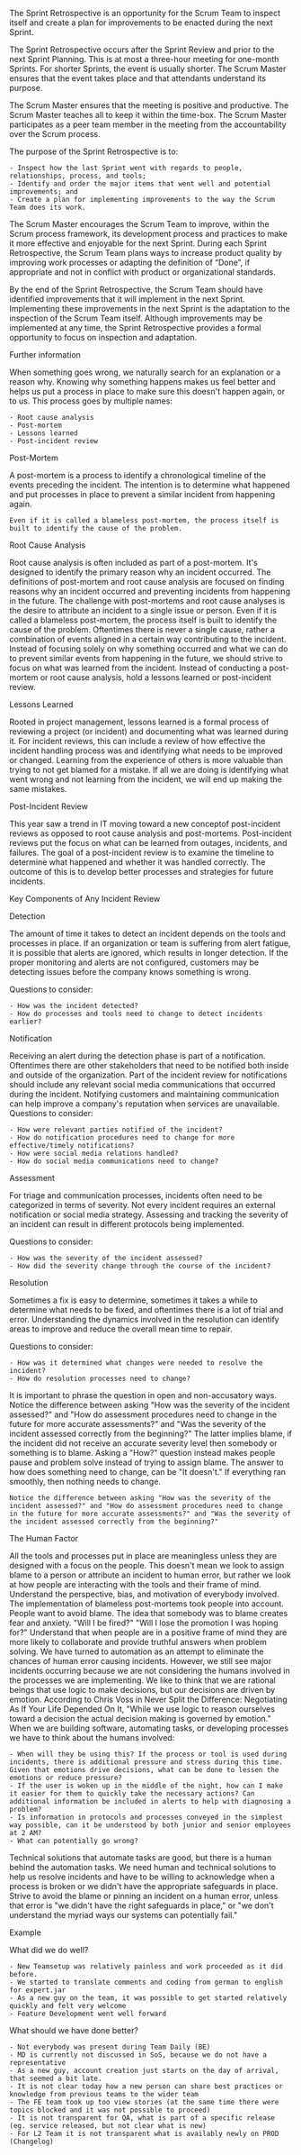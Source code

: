 The Sprint Retrospective is an opportunity for the Scrum Team to inspect itself and create a plan for improvements to be enacted during the next Sprint.

The Sprint Retrospective occurs after the Sprint Review and prior to the next Sprint Planning. This is at most a three-hour meeting for one-month Sprints. For shorter Sprints, the event is usually shorter. The Scrum Master ensures that the event takes place and that attendants understand its purpose.

The Scrum Master ensures that the meeting is positive and productive. The Scrum Master teaches all to keep it within the time-box. The Scrum Master participates as a peer team member in the meeting from the accountability over the Scrum process.

The purpose of the Sprint Retrospective is to:

    - Inspect how the last Sprint went with regards to people, relationships, process, and tools;
    - Identify and order the major items that went well and potential improvements; and
    - Create a plan for implementing improvements to the way the Scrum Team does its work.

The Scrum Master encourages the Scrum Team to improve, within the Scrum process framework, its development process and practices to make it more effective and enjoyable for the next Sprint. During each Sprint Retrospective, the Scrum Team plans ways to increase product quality by improving work processes or adapting the definition of “Done”, if appropriate and not in conflict with product or organizational standards.

By the end of the Sprint Retrospective, the Scrum Team should have identified improvements that it will implement in the next Sprint. Implementing these improvements in the next Sprint is the adaptation to the inspection of the Scrum Team itself. Although improvements may be implemented at any time, the Sprint Retrospective provides a formal opportunity to focus on inspection and adaptation.

Further information

When something goes wrong, we naturally search for an explanation or a reason why. Knowing why something happens makes us feel better and helps us put a process in place to make sure this doesn't happen again, or to us. This process goes by multiple names:

    - Root cause analysis
    - Post-mortem
    - Lessons learned
    - Post-incident review

Post-Mortem

A post-mortem is a process to identify a chronological timeline of the events preceding the incident. The intention is to determine what happened and put processes in place to prevent a similar incident from happening again.

    Even if it is called a blameless post-mortem, the process itself is built to identify the cause of the problem.

Root Cause Analysis

Root cause analysis is often included as part of a post-mortem. It's designed to identify the primary reason why an incident occurred.
The definitions of post-mortem and root cause analysis are focused on finding reasons why an incident occurred and preventing incidents from happening in the future. The challenge with post-mortems and root cause analyses is the desire to attribute an incident to a single issue or person. Even if it is called a blameless post-mortem, the process itself is built to identify the cause of the problem. Oftentimes there is never a single cause, rather a combination of events aligned in a certain way contributing to the incident.
Instead of focusing solely on why something occurred and what we can do to prevent similar events from happening in the future, we should strive to focus on what was learned from the incident. Instead of conducting a post-mortem or root cause analysis, hold a lessons learned or post-incident review.

Lessons Learned

Rooted in project management, lessons learned is a formal process of reviewing a project (or incident) and documenting what was learned during it. For incident reviews, this can include a review of how effective the incident handling process was and identifying what needs to be improved or changed. Learning from the experience of others is more valuable than trying to not get blamed for a mistake. If all we are doing is identifying what went wrong and not learning from the incident, we will end up making the same mistakes.

Post-Incident Review

This year saw a trend in IT moving toward a new conceptof post-incident reviews as opposed to root cause analysis and post-mortems. Post-incident reviews put the focus on what can be learned from outages, incidents, and failures. The goal of a post-incident review is to examine the timeline to determine what happened and whether it was handled correctly. The outcome of this is to develop better processes and strategies for future incidents.

Key Components of Any Incident Review

Detection

The amount of time it takes to detect an incident depends on the tools and processes in place. If an organization or team is suffering from alert fatigue, it is possible that alerts are ignored, which results in longer detection. If the proper monitoring and alerts are not configured, customers may be detecting issues before the company knows something is wrong.

Questions to consider:

    - How was the incident detected?
    - How do processes and tools need to change to detect incidents earlier?

Notification

Receiving an alert during the detection phase is part of a notification. Oftentimes there are other stakeholders that need to be notified both inside and outside of the organization. Part of the incident review for notifications should include any relevant social media communications that occurred during the incident. Notifying customers and maintaining communication can help improve a company's reputation when services are unavailable.
Questions to consider:

    - How were relevant parties notified of the incident?
    - How do notification procedures need to change for more effective/timely notifications?
    - How were social media relations handled?
    - How do social media communications need to change?

Assessment

For triage and communication processes, incidents often need to be categorized in terms of severity. Not every incident requires an external notification or social media strategy. Assessing and tracking the severity of an incident can result in different protocols being implemented.

Questions to consider:

    - How was the severity of the incident assessed?
    - How did the severity change through the course of the incident?

Resolution

Sometimes a fix is easy to determine, sometimes it takes a while to determine what needs to be fixed, and oftentimes there is a lot of trial and error. Understanding the dynamics involved in the resolution can identify areas to improve and reduce the overall mean time to repair.

Questions to consider:

    - How was it determined what changes were needed to resolve the incident?
    - How do resolution processes need to change?

It is important to phrase the question in open and non-accusatory ways. Notice the difference between asking "How was the severity of the incident assessed?" and "How do assessment procedures need to change in the future for more accurate assessments?" and "Was the severity of the incident assessed correctly from the beginning?" The latter implies blame, if the incident did not receive an accurate severity level then somebody or something is to blame. Asking a "How?" question instead makes people pause and problem solve instead of trying to assign blame. The answer to how does something need to change, can be "It doesn't." If everything ran smoothly, then nothing needs to change.

    Notice the difference between asking "How was the severity of the incident assessed?" and "How do assessment procedures need to change in the future for more accurate assessments?" and "Was the severity of the incident assessed correctly from the beginning?"

The Human Factor

All the tools and processes put in place are meaningless unless they are designed with a focus on the people. This doesn't mean we look to assign blame to a person or attribute an incident to human error, but rather we look at how people are interacting with the tools and their frame of mind. Understand the perspective, bias, and motivation of everybody involved.
The implementation of blameless post-mortems took people into account. People want to avoid blame. The idea that somebody was to blame creates fear and anxiety. "Will I be fired?" "Will I lose the promotion I was hoping for?" Understand that when people are in a positive frame of mind they are more likely to collaborate and provide truthful answers when problem solving.
We have turned to automation as an attempt to eliminate the chances of human error causing incidents. However, we still see major incidents occurring because we are not considering the humans involved in the processes we are implementing. We like to think that we are rational beings that use logic to make decisions, but our decisions are driven by emotion. According to Chris Voss in Never Split the Difference: Negotiating As If Your Life Depended On It, "While we use logic to reason ourselves toward a decision the actual decision making is governed by emotion."
When we are building software, automating tasks, or developing processes we have to think about the humans involved:

    - When will they be using this? If the process or tool is used during incidents, there is additional pressure and stress during this time. Given that emotions drive decisions, what can be done to lessen the emotions or reduce pressure?
    - If the user is woken up in the middle of the night, how can I make it easier for them to quickly take the necessary actions? Can additional information be included in alerts to help with diagnosing a problem?
    - Is information in protocols and processes conveyed in the simplest way possible, can it be understood by both junior and senior employees at 2 AM?
    - What can potentially go wrong?

Technical solutions that automate tasks are good, but there is a human behind the automation tasks. We need human and technical solutions to help us resolve incidents and have to be willing to acknowledge when a process is broken or we didn't have the appropriate safeguards in place. Strive to avoid the blame or pinning an incident on a human error, unless that error is "we didn't have the right safeguards in place," or "we don't understand the myriad ways our systems can potentially fail."

Example

What did we do well?

    - New Teamsetup was relatively painless and work proceeded as it did before.
    - We started to translate comments and coding from german to english for expert.jar
    - As a new guy on the team, it was possible to get started relatively quickly and felt very welcome
    - Feature Development went well forward

What should we have done better?

    - Not everybody was present during Team Daily (BE)
    - MD is currently not discussed in SoS, because we do not have a representative
    - As a new guy, account creation just starts on the day of arrival, that seemed a bit late.
    - It is not clear today how a new person can share best practices or knowledge from previous teams to the wider team
    - The FE team took up too view stories (at the same time there were topics blocked and it was not possible to proceed)
    - It is not transparent for QA, what is part of a specific release (eg. service released, but not clear what is new)
    - For L2 Team it is not transparent what is availably newly on PROD (Changelog)
